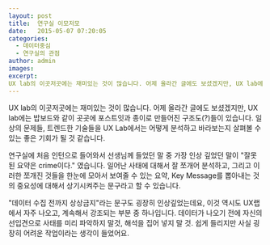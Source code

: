 ```yaml
---
layout: post
title:  연구실 이모저모
date:   2015-05-07 07:20:05
categories:
  - 데이터중심
  - 연구실의 관점
author: admin
images:
excerpt:
UX lab의 이곳저곳에는 재미있는 것이 많습니다. 어제 올라간 글에도 보셨겠지만, UX lab에는 밥보드와 같이 곳곳에 포스트잇과 종이로 만들어진 구조도들이 있습니다. 일상의 문제들, 트렌드한 기술들을 UX Lab에서는 어떻게 분석하고 바라보는지 살펴볼 수 있는 좋은 기회가 될 것 같습니다. 연구실에 처음 인턴으로 들어와서 선생님께 들었던 말 중 가장 인상 깊었던 말이 "잘못된 요약은 crime이다." 였습니다. 일어난 사태에 대해서 잘 쪼개어 분석하고, 그리고 이러한 쪼개진 것들을 한눈에 모아서 보여줄 수 있는 요약, Key Message를 뽑아내는 것의 중요성에 대해서 상기시켜주는 문구라고 할 수 있습니다. "데이터 수집 전까지 상상금지"라는 문구도 굉장히 인상깊었는데요, 이것 역시도 UX랩에서 자주 나오고, 계속해서 강조되는 부분 중 하나입니다. 데이터가 나오기 전에 자신의 선입견으로 사태를 미리 파악하지 말것, 해석을 집어 넣지 말 것. 쉽게 들리지만 사실 굉장히 어려운 작업이라는 생각이 들었어요.
---
```

UX lab의 이곳저곳에는 재미있는 것이 많습니다. 어제 올라간 글에도 보셨겠지만, UX lab에는 밥보드와 같이 곳곳에 포스트잇과 종이로 만들어진 구조도(?)들이 있습니다. 
일상의 문제들, 트렌드한 기술들을 UX Lab에서는 어떻게 분석하고 바라보는지 살펴볼 수 있는 좋은 기회가 될 것 같습니다. 

연구실에 처음 인턴으로 들어와서 선생님께 들었던 말 중 가장 인상 깊었던 말이 "잘못된 요약은 crime이다." 였습니다. 일어난 사태에 대해서 잘 쪼개어 분석하고, 그리고 이러한 쪼개진 것들을 한눈에 모아서 보여줄 수 있는 요약, Key Message를 뽑아내는 것의 중요성에 대해서 상기시켜주는 문구라고 할 수 있습니다.

"데이터 수집 전까지 상상금지"라는 문구도 굉장히 인상깊었는데요, 이것 역시도 UX랩에서 자주 나오고, 계속해서 강조되는 부분 중 하나입니다. 데이터가 나오기 전에 자신의 선입견으로 사태를 미리 파악하지 말것, 해석을 집어 넣지 말 것. 쉽게 들리지만 사실 굉장히 어려운 작업이라는 생각이 들었어요.

